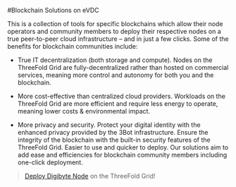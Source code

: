 #Blockchain Solutions on eVDC

This is a collection of tools for specific blockchains which allow their node operators and community members to deploy their respective nodes on a true peer-to-peer cloud infrastructure – and in just a few clicks. Some of the benefits for blockchain communities include:

- True IT decentralization (both storage and compute). Nodes on the ThreeFold Grid are fully-decentralized rather than hosted on commercial services, meaning more control and autonomy for both you and the blockchain.

- More cost-effective than centralized cloud providers. Workloads on the ThreeFold Grid are more efficient and require less energy to operate, meaning lower costs & environmental impact.

- More privacy and security. Protect your digital identity with the enhanced privacy provided by the 3Bot infrastructure. Ensure the integrity of the blockchain with the built-in security features of the ThreeFold Grid.
Easier to use and quicker to deploy. Our solutions aim to add ease and efficiencies for blockchain community members including one-click deployment.

> [Deploy Digibyte Node](evdc_digibyte) on the ThreeFold Grid!
